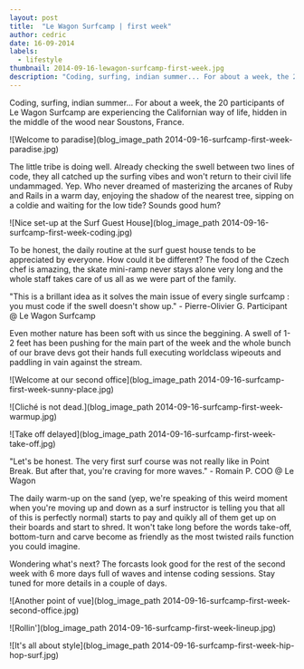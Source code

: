 ```yaml
---
layout: post
title:  "Le Wagon Surfcamp | first week"
author: cedric
date: 16-09-2014
labels:
  - lifestyle
thumbnail: 2014-09-16-lewagon-surfcamp-first-week.jpg
description: "Coding, surfing, indian summer... For about a week, the 20 participants of Le Wagon Surfcamp are experiencing the Californian way of life, hidden in the middle of the wood near Soustons, France."
---
```


Coding, surfing, indian summer... For about a week, the 20 participants of Le Wagon Surfcamp are experiencing the Californian way of life, hidden in the middle of the wood near Soustons, France.

![Welcome to paradise](blog_image_path 2014-09-16-surfcamp-first-week-paradise.jpg)

The little tribe is doing well. Already checking the swell between two lines of code, they all catched up the surfing vibes and won't return to their civil life undammaged. Yep. Who never dreamed of masterizing the arcanes of Ruby and Rails in a warm day, enjoying the shadow of the nearest tree, sipping on a coldie and waiting for the low tide? Sounds good hum?

![Nice set-up at the Surf Guest House](blog_image_path 2014-09-16-surfcamp-first-week-coding.jpg)

To be honest, the daily routine at the surf guest house tends to be appreciated by everyone. How could it be different? The food of the Czech chef is amazing, the skate mini-ramp never stays alone very long and the whole staff takes care of us all as we were part of the family.

"This is a brillant idea as it solves the main issue of every single surfcamp : you must code if the swell doesn't show up." - Pierre-Olivier G. Participant @ Le Wagon Surfcamp

Even mother nature has been soft with us since the beggining. A swell of 1-2 feet has been pushing for the main part of the week and the whole bunch of our brave devs got their hands full executing worldclass wipeouts and paddling in vain against the stream.

![Welcome at our second office](blog_image_path 2014-09-16-surfcamp-first-week-sunny-place.jpg)

![Cliché is not dead.](blog_image_path 2014-09-16-surfcamp-first-week-warmup.jpg)

![Take off delayed](blog_image_path 2014-09-16-surfcamp-first-week-take-off.jpg)

"Let's be honest. The very first surf course was not really like in Point Break. But after that, you're craving for more waves." - Romain P. COO @ Le Wagon

The daily warm-up on the sand (yep, we're speaking of this weird moment when you're moving up and down as a surf instructor is telling you that all of this is perfectly normal) starts to pay and quikly all of them get up on their boards and start to shred. It won't take long before the words take-off, bottom-turn and carve become as friendly as the most twisted rails function you could imagine.

Wondering what's next? The forcasts look good for the rest of the second week with 6 more days full of waves and intense coding sessions. Stay tuned for more details in a couple of days.

![Another point of vue](blog_image_path 2014-09-16-surfcamp-first-week-second-office.jpg)

![Rollin'](blog_image_path 2014-09-16-surfcamp-first-week-lineup.jpg)

![It's all about style](blog_image_path 2014-09-16-surfcamp-first-week-hip-hop-surf.jpg)
